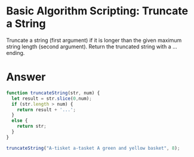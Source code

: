 # Basic Algorithm Scripting: Truncate a String

Truncate a string (first argument) if it is longer than the given maximum string length (second argument). Return the truncated string with a ... ending.


# Answer

```JavaScript
function truncateString(str, num) {
  let result = str.slice(0,num);
  if (str.length > num) {
    return result + '...';
  }
  else {
    return str;
  }
}

truncateString("A-tisket a-tasket A green and yellow basket", 8);
```